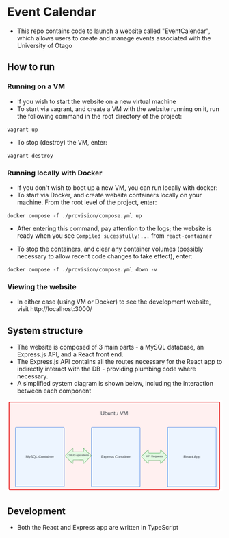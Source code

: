 # Event Calendar

- This repo contains code to launch a website called "EventCalendar", which allows users to create and manage events
  associated with the University of Otago

## How to run

### Running on a VM

- If you wish to start the website on a new virtual machine
- To start via vagrant, and create a VM with the website running on it, run the following command in the root directory
  of the project:

```shell
vagrant up
```

- To stop (destroy) the VM, enter:
```shell
vagrant destroy
```

### Running locally with Docker

- If you don't wish to boot up a new VM, you can run locally with docker:
- To start via Docker, and create website containers locally on your machine. From the root level of the project, enter:

```shell
docker compose -f ./provision/compose.yml up
```
- After entering this command, pay attention to the logs; the website is ready when you see `Compiled sucessfully!...` from `react-container`

- To stop the containers, and clear any container volumes (possibly necessary to allow recent code changes to take effect), enter:
```shell
docker compose -f ./provision/compose.yml down -v
```

### Viewing the website

- In either case (using VM or Docker) to see the development website, visit http://localhost:3000/

## System structure

- The website is composed of 3 main parts - a MySQL database, an Express.js API, and a React front end.
- The Express.js API contains all the routes necessary for the React app to indirectly interact with the DB - providing
  plumbing code where necessary.
- A simplified system diagram is shown below, including the interaction between each component

![](https://github.com/HugoPhibbs/COSC349_Assignment1_EventCalendar/blob/master/system.png)

## Development

- Both the React and Express app are written in TypeScript



